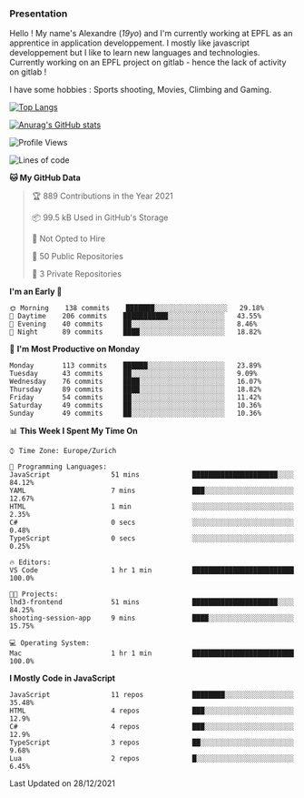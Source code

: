 ### Presentation

Hello ! My name's Alexandre (_19yo_) and I'm currently working at EPFL as an apprentice in application developpement. I mostly like javascript developpement but I like to learn new languages and technologies. Currently working on an EPFL project on gitlab - hence the lack of activity on gitlab !

I have some hobbies : Sports shooting, Movies, Climbing and Gaming.

[![Top Langs](https://github-readme-stats.vercel.app/api/top-langs/?username=jaavlex&layout=compact&langs_count=8&theme=react)](https://github.com/anuraghazra/github-readme-stats)

[![Anurag's GitHub stats](https://github-readme-stats.vercel.app/api?username=jaavlex&theme=react&show_icons=true&count_private=true)](https://github.com/anuraghazra/github-readme-stats)

<!--START_SECTION:waka-->
![Profile Views](http://img.shields.io/badge/Profile%20Views-3-blue)

![Lines of code](https://img.shields.io/badge/From%20Hello%20World%20I%27ve%20Written-181%20Thousand%20lines%20of%20code-blue)

**🐱 My GitHub Data** 

> 🏆 889 Contributions in the Year 2021
 > 
> 📦 99.5 kB Used in GitHub's Storage 
 > 
> 🚫 Not Opted to Hire
 > 
> 📜 50 Public Repositories 
 > 
> 🔑 3 Private Repositories  
 > 
**I'm an Early 🐤** 

```text
🌞 Morning    138 commits    ███████░░░░░░░░░░░░░░░░░░   29.18% 
🌆 Daytime    206 commits    ███████████░░░░░░░░░░░░░░   43.55% 
🌃 Evening    40 commits     ██░░░░░░░░░░░░░░░░░░░░░░░   8.46% 
🌙 Night      89 commits     ████░░░░░░░░░░░░░░░░░░░░░   18.82%

```
📅 **I'm Most Productive on Monday** 

```text
Monday       113 commits    ██████░░░░░░░░░░░░░░░░░░░   23.89% 
Tuesday      43 commits     ██░░░░░░░░░░░░░░░░░░░░░░░   9.09% 
Wednesday    76 commits     ████░░░░░░░░░░░░░░░░░░░░░   16.07% 
Thursday     89 commits     ████░░░░░░░░░░░░░░░░░░░░░   18.82% 
Friday       54 commits     ██░░░░░░░░░░░░░░░░░░░░░░░   11.42% 
Saturday     49 commits     ██░░░░░░░░░░░░░░░░░░░░░░░   10.36% 
Sunday       49 commits     ██░░░░░░░░░░░░░░░░░░░░░░░   10.36%

```


📊 **This Week I Spent My Time On** 

```text
⌚︎ Time Zone: Europe/Zurich

💬 Programming Languages: 
JavaScript               51 mins             █████████████████████░░░░   84.12% 
YAML                     7 mins              ███░░░░░░░░░░░░░░░░░░░░░░   12.67% 
HTML                     1 min               ░░░░░░░░░░░░░░░░░░░░░░░░░   2.35% 
C#                       0 secs              ░░░░░░░░░░░░░░░░░░░░░░░░░   0.48% 
TypeScript               0 secs              ░░░░░░░░░░░░░░░░░░░░░░░░░   0.25%

🔥 Editors: 
VS Code                  1 hr 1 min          █████████████████████████   100.0%

🐱‍💻 Projects: 
lhd3-frontend            51 mins             █████████████████████░░░░   84.25% 
shooting-session-app     9 mins              ████░░░░░░░░░░░░░░░░░░░░░   15.75%

💻 Operating System: 
Mac                      1 hr 1 min          █████████████████████████   100.0%

```

**I Mostly Code in JavaScript** 

```text
JavaScript               11 repos            ████████░░░░░░░░░░░░░░░░░   35.48% 
HTML                     4 repos             ███░░░░░░░░░░░░░░░░░░░░░░   12.9% 
C#                       4 repos             ███░░░░░░░░░░░░░░░░░░░░░░   12.9% 
TypeScript               3 repos             ██░░░░░░░░░░░░░░░░░░░░░░░   9.68% 
Lua                      2 repos             █░░░░░░░░░░░░░░░░░░░░░░░░   6.45%

```



 Last Updated on 28/12/2021
<!--END_SECTION:waka-->

